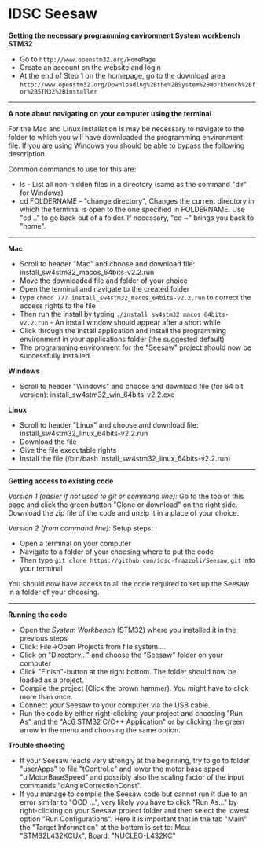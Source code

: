 # IDSC Seesaw

**Getting the necessary programming environment System workbench STM32**

- Go to `http://www.openstm32.org/HomePage`
- Create an account on the website and login
- At the end of Step 1 on the homepage, go to the download area `http://www.openstm32.org/Downloading%2Bthe%2BSystem%2BWorkbench%2Bfor%2BSTM32%2Binstaller`

--------------------------------------------------------------------------
**A note about navigating on your computer using the terminal**

For the Mac and Linux installation is may be necessary to navigate to the folder to which you will have downloaded the programming environment file. If you are using Windows you should be able to bypass the following description.

Common commands to use for this are:
- ls - List all non-hidden files in a directory (same as the command "dir" for Windows)
- cd FOLDERNAME - "change directory", Changes the current directory in which the terminal is open to the one specified in FOLDERNAME. Use "cd .." to go back out of a folder. If necessary, "cd ~" brings you back to "home". 

--------------------------------------------------------------------------
**Mac**
- Scroll to header "Mac" and choose and download file: install_sw4stm32_macos_64bits-v2.2.run
- Move the downloaded file and folder of your choice
- Open the terminal and navigate to the created folder
- type `chmod 777 install_sw4stm32_macos_64bits-v2.2.run` to correct the access rights to the file
- Then run the install by typing `./install_sw4stm32_macos_64bits-v2.2.run` - An install window should appear after a short while
- Click through the install application and install the programming environment in your applications folder (the suggested default)
- The programming environment for the "Seesaw" project should now be successfully installed.

**Windows**
- Scroll to header "Windows" and choose and download file (for 64 bit version): install_sw4stm32_win_64bits-v2.2.exe

**Linux**
- Scroll to header "Linux" and choose and download file: install_sw4stm32_linux_64bits-v2.2.run
- Download the file
- Give the file executable rights
- Install the file (/bin/bash install_sw4stm32_linux_64bits-v2.2.run)

--------------------------------------------------------------------------

**Getting access to existing code**

*Version 1 (easier if not used to git or command line):*
Go to the top of this page and click the green button "Clone or download" on the right side. Download the zip file of the code and unzip it in a place of your choice. 

*Version 2 (from command line):*
Setup steps:
- Open a terminal on your computer
- Navigate to a folder of your choosing where to put the code
- Then type `git clone https://github.com/idsc-frazzoli/Seesaw.git` into your terminal

You should now have access to all the code required to set up the Seesaw in a folder of your choosing. 

--------------------------------------------------------------------------
**Running the code**
- Open the *System Workbench* (STM32) where you installed it in the previous steps
- Click: File->Open Projects from file system....  
- Click on "Directory..." and choose the "Seesaw" folder on your computer
- Click "Finish"-button at the right bottom. The folder should now be loaded as a project. 
- Compile the project (Click the brown hammer). You might have to click more than once. 
- Connect your Seesaw to your computer via the USB cable. 
- Run the code by either right-clicking your project and choosing "Run As" and the "Ac6 STM32 C/C++ Application" or by clicking the green arrow in the menu and choosing the same option.


**Trouble shooting**

- If your Seesaw reacts very strongly at the beginning, try to go to folder "userApps" to file "tControl.c" and lower the motor base spped "uiMotorBaseSpeed" and possibly also the scaling factor of the input commands "dAngleCorrectionConst". 
- If you manage to compile the Seesaw code but cannot run it due to an error similar to "OCD ...", very likely you have to click "Run As..." by right-clicking on your Seesaw project folder and then select the lowest option "Run Configurations". Here it is important that in the tab "Main" the "Target Information" at the bottom is set to: Mcu: "STM32L432KCUx", Board: "NUCLEO-L432KC"
